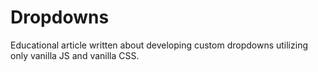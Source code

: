 # Dropdowns
Educational article written about developing custom dropdowns utilizing only vanilla JS and vanilla CSS.